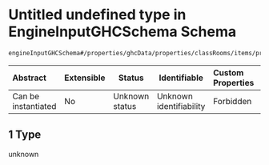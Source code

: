 # Untitled undefined type in EngineInputGHCSchema Schema

```txt
engineInputGHCSchema#/properties/ghcData/properties/classRooms/items/properties/frameTemplate/allOf/1
```




| Abstract            | Extensible | Status         | Identifiable            | Custom Properties | Additional Properties | Access Restrictions | Defined In                                                         |
| :------------------ | ---------- | -------------- | ----------------------- | :---------------- | --------------------- | ------------------- | ------------------------------------------------------------------ |
| Can be instantiated | No         | Unknown status | Unknown identifiability | Forbidden         | Allowed               | none                | [ghc.schema.json\*](../out/ghc.schema.json "open original schema") |

## 1 Type

unknown

